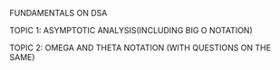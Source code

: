 FUNDAMENTALS ON DSA

TOPIC 1:  ASYMPTOTIC ANALYSIS(INCLUDING BIG O NOTATION)

TOPIC 2:  OMEGA AND THETA NOTATION (WITH QUESTIONS ON THE SAME)
